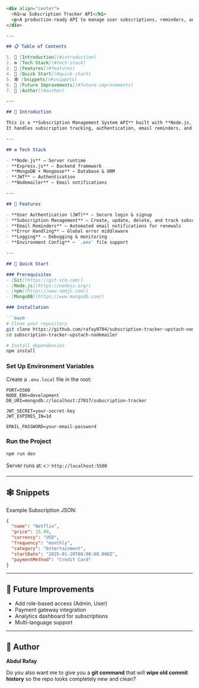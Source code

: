 ````markdown
<div align="center">
  <h1>📊 Subscription Tracker API</h1>
  <p>A production-ready API to manage user subscriptions, reminders, and notifications.</p>
</div>

---

## 📋 Table of Contents

1. 🤖 [Introduction](#introduction)  
2. ⚙️ [Tech Stack](#tech-stack)  
3. 🔋 [Features](#features)  
4. 🤸 [Quick Start](#quick-start)  
5. 🕸️ [Snippets](#snippets)  
6. 🚀 [Future Improvements](#future-improvements)  
7. 👤 [Author](#author)

---

## 🤖 Introduction

This is a **Subscription Management System API** built with **Node.js, Express, and MongoDB**.  
It handles subscription tracking, authentication, email reminders, and structured API architecture for scalability.

---

## ⚙️ Tech Stack

- **Node.js** – Server runtime  
- **Express.js** – Backend framework  
- **MongoDB + Mongoose** – Database & ORM  
- **JWT** – Authentication  
- **Nodemailer** – Email notifications  

---

## 🔋 Features

- **User Authentication (JWT)** – Secure login & signup  
- **Subscription Management** – Create, update, delete, and track subscriptions  
- **Email Reminders** – Automated email notifications for renewals  
- **Error Handling** – Global error middleware  
- **Logging** – Debugging & monitoring  
- **Environment Config** – `.env` file support  

---

## 🤸 Quick Start

### Prerequisites
- [Git](https://git-scm.com/)  
- [Node.js](https://nodejs.org/)  
- [npm](https://www.npmjs.com/)  
- [MongoDB](https://www.mongodb.com/)

### Installation

```bash
# Clone your repository
git clone https://github.com/rafay0704/subscription-tracker-upstach-nodemailer.git
cd subscription-tracker-upstach-nodemailer

# Install dependencies
npm install
````

### Set Up Environment Variables

Create a `.env.local` file in the root:

```env
PORT=5500
NODE_ENV=development
DB_URI=mongodb://localhost:27017/subscription-tracker

JWT_SECRET=your-secret-key
JWT_EXPIRES_IN=1d

EMAIL_PASSWORD=your-email-password
```

### Run the Project

```bash
npm run dev
```

Server runs at:
👉 `http://localhost:5500`

---

## 🕸️ Snippets

Example Subscription JSON:

```json
{
  "name": "Netflix",
  "price": 15.99,
  "currency": "USD",
  "frequency": "monthly",
  "category": "Entertainment",
  "startDate": "2025-01-20T00:00:00.000Z",
  "paymentMethod": "Credit Card"
}
```

---

## 🚀 Future Improvements

* Add role-based access (Admin, User)
* Payment gateway integration
* Analytics dashboard for subscriptions
* Multi-language support

---

## 👤 Author

**Abdul Rafay**

Do you also want me to give you a **git command** that will **wipe old commit history** so the repo looks completely new and clean?
```
